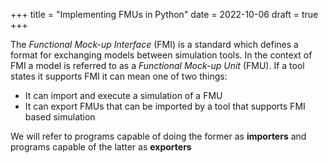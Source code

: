 +++
title = "Implementing FMUs in Python"
date = 2022-10-06
draft = true
+++

The *Functional Mock-up Interface* (FMI) is a standard which defines a format for exchanging models between simulation tools.
In the context of FMI a model is referred to as a *Functional Mock-up Unit* (FMU).
If a tool states it supports FMI it can mean one of two things:
* It can import and execute a simulation of a FMU
* It can export FMUs that can be imported by a tool that supports FMI based simulation

We will refer to programs capable of doing the former as **importers** and programs capable of the latter as **exporters**


